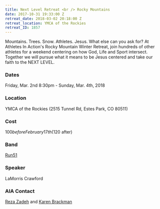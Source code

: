 ```yaml
---
title: Next Level Retreat <br /> Rocky Mountains
date: 2017-10-31 19:33:00 Z
retreat_date: 2018-03-02 20:18:00 Z
retreat_location: YMCA of the Rockies
retreat_ID: 1857
---
```


Mountains. Trees. Snow. Athletes. Jesus. What else can you ask for? At Athletes In Action's Rocky Mountain Winter Retreat, join hundreds of other athletes for a weekend centering on how God, Life and Sport intersect. Together we will pursue what it means to be Jesus centered and take our faith to the NEXT LEVEL.

### Dates
Friday, Mar. 2nd 8:30pm -  Sunday, Mar. 4th, 2018

### Location
YMCA of the Rockies (2515 Tunnel Rd, Estes Park, CO 80511)

### Cost
$100 before February 17th ($120 after)

### Band
[Run51](http://wearerun51.com)

### Speaker
LaMorris Crawford

### AIA Contact
[Reza Zadeh](mailto:reza.zadeh@athletesinaction.org) and [Karen Brackman](mailto:karen.brackman@athletesinaction.org)